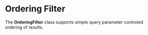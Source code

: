 # Ordering Filter
The **OrderingFilter** class supports simple query parameter controled ordering of results.
